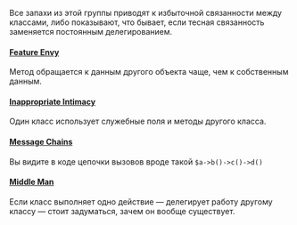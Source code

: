 Все запахи из этой группы приводят к избыточной связанности между классами, либо показывают, что бывает, если тесная связанность заменяется постоянным делегированием.

#### [Feature Envy](Завистливые%20функции.md)
Метод обращается к данным другого объекта чаще, чем к собственным данным.

#### [Inappropriate Intimacy](Неуместная%20близость.md)
Один класс использует служебные поля и методы другого класса.

#### [Message Chains](Цепочка%20вызовов.md)
Вы видите в коде цепочки вызовов вроде такой `$a->b()->c()->d()`

#### [Middle Man](Посредник.md)
Если класс выполняет одно действие — делегирует работу другому классу — стоит задуматься, зачем он вообще существует.